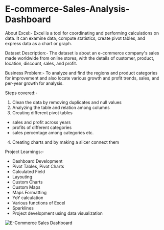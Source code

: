 # E-commerce-Sales-Analysis-Dashboard

About Excel:-
Excel is a tool for coordinating and performing calculations on data. It can examine data, compute statistics, create pivot tables, and express data as a chart or graph.

Dataset Description:-
The dataset is about an e-commerce company's sales made worldwide from online stores, with the details of customer, product, location, discount, sales, and profit.

Business Problem:-
To analyze and find the regions and product categories for improvement and also locate various growth and profit trends, sales, and per-year growth for analysis.


Steps covered:-
1) Clean the data by removing duplicates and null values
2) Analyzing the table and relation among columns
3) Creating different pivot tables
 * sales and profit across years
 * profits of different categories
 * sales percentage among categories etc.
4) Creating charts and by making a slicer connect them


Project Learnings:- 
* Dashboard Development
* Pivot Tables, Pivot Charts
* Calculated Field
* Layouting
* Custom Charts
* Custom Maps
* Maps Formatting
* YoY calculation
* Various functions of Excel
* Sparklines
* Project development using data visualization


![E-Commerce Sales Dashboard](https://github.com/Jabivulla369/E-commerce-Sales-Analysis-Dashboard/assets/122985980/5673e96d-15f4-4ee0-940e-5911e69d4fe5)
